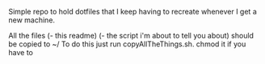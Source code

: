 Simple repo to hold dotfiles that I keep having to recreate whenever I
get a new machine.

All the files (- this readme) (- the script i'm about to tell you about) 
should be copied to ~/ To do this just run copyAllTheThings.sh. chmod it 
if you have to 
